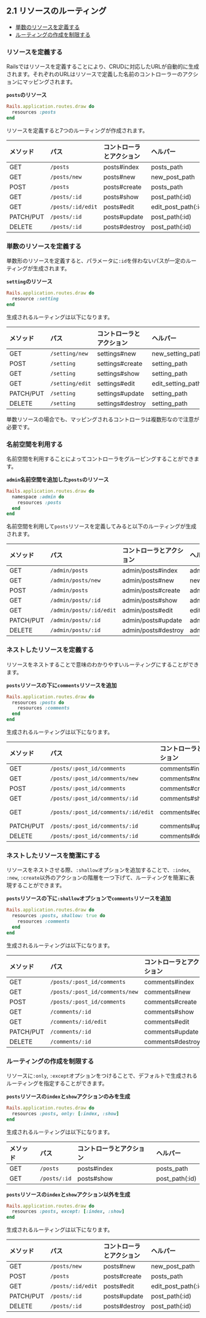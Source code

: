 ## 2.1 リソースのルーティング

* [単数のリソースを定義する](./part/2/1.md#2)
* [ルーティングの作成を制限する](./part/2/1.md#6)

### リソースを定義する

Railsではリソースを定義することにより、CRUDに対応したURLが自動的に生成されます。それぞれのURLはリソースで定義した名前のコントローラーのアクションにマッピングされます。

**`posts`のリソース**
```Ruby
Rails.application.routes.draw do
  resources :posts
end
```

リソースを定義すると7つのルーティングが作成されます。

| メソッド | パス | コントローラとアクション | ヘルパー |
|:---|:---|:---|:---|
| GET | `/posts` | posts#index | posts_path |
| GET | `/posts/new` | posts#new | new_post_path |
| POST | `/posts` | posts#create | posts_path |
| GET | `/posts/:id` | posts#show | post_path(:id) |
| GET | `/posts/:id/edit` | posts#edit | edit_post_path(:id) |
| PATCH/PUT | `/posts/:id` | posts#update | post_path(:id) |
| DELETE | `/posts/:id` | posts#destroy | post_path(:id) |


### 単数のリソースを定義する

単数形のリソースを定義すると、パラメータに`:id`を伴わないパスが一定のルーティングが生成されます。

**`setting`のリソース**
```Ruby
Rails.application.routes.draw do
  resource :setting
end
```

生成されるルーティングは以下になります。

| メソッド | パス | コントローラとアクション | ヘルパー |
|:---|:---|:---|:---|
| GET | `/setting/new` | settings#new | new_setting_path |
| POST | `/setting` | settings#create | setting_path |
| GET | `/setting` | settings#show | setting_path |
| GET | `/setting/edit` | settings#edit | edit_setting_path |
| PATCH/PUT | `/setting` | settings#update | setting_path |
| DELETE | `/setting` | settings#destroy | setting_path |

単数リソースの場合でも、マッピングされるコントローラは複数形なので注意が必要です。

### 名前空間を利用する

名前空間を利用することによってコントローラをグルーピングすることができます。

**`admin`名前空間を追加した`posts`のリソース**
```Ruby
Rails.application.routes.draw do
  namespace :admin do
    resources :posts
  end
end
```

名前空間を利用して`posts`リソースを定義してみると以下のルーティングが生成されます。

| メソッド | パス | コントローラとアクション | ヘルパー |
|:---|:---|:---|:---|
| GET | `/admin/posts` | admin/posts#index | admin_posts_path |
| GET | `/admin/posts/new` | admin/posts#new | new_admin_post_path |
| POST | `/admin/posts` | admin/posts#create | admin_posts_path |
| GET | `/admin/posts/:id` | admin/posts#show | admin_post_path(:id) |
| GET | `/admin/posts/:id/edit` | admin/posts#edit | edit_admin_post_path(:id) |
| PATCH/PUT | `/admin/posts/:id` | admin/posts#update | admin_post_path(:id) |
| DELETE | `/admin/posts/:id` | admin/posts#destroy | admin_post_path(:id) |


### ネストしたリソースを定義する

リソースをネストすることで意味のわかりやすいルーティングにすることができます。

**`posts`リソースの下に`comments`リソースを追加**
```Ruby
Rails.application.routes.draw do
  resources :posts do
    resources :comments
  end
end
```

生成されるルーティングは以下になります。

| メソッド | パス | コントローラとアクション | ヘルパー |
|:---|:---|:---|:---|
| GET | `/posts/:post_id/comments` | comments#index | comments_path |
| GET | `/posts/:post_id/comments/new` | comments#new | new_comments_path |
| POST | `/posts/:post_id/comments` | comments#create | comments_path |
| GET | `/posts/:post_id/comments/:id` | comments#show | comment_path(:post_id, :id) |
| GET | `/posts/:post_id/comments/:id/edit` | comments#edit | edit_comment_path(:post_id, :id) |
| PATCH/PUT | `/posts/:post_id/comments/:id` | comments#update | comment_path(:post_id, :id) |
| DELETE | `/posts/:post_id/comments/:id` | comments#destroy | comment_path(:post_id, :id) |


### ネストしたリソースを簡潔にする

リソースをネストさせる際、`:shallow`オプションを追加することで、`:index`, `:new`, `:create`以外のアクションの階層を一つ下げて、ルーティングを簡潔に表現することができます。

**`posts`リソースの下に`:shallow`オプションで`comments`リソースを追加**
```Ruby
Rails.application.routes.draw do
  resources :posts, shallow: true do
    resources :comments
  end
end
```

生成されるルーティングは以下になります。

| メソッド | パス | コントローラとアクション | ヘルパー |
|:---|:---|:---|:---|
| GET | `/posts/:post_id/comments` | comments#index | comments_path |
| GET | `/posts/:post_id/comments/new` | comments#new | new_comments_path |
| POST | `/posts/:post_id/comments` | comments#create | comments_path |
| GET | `/comments/:id` | comments#show | comment_path(:id) |
| GET | `/comments/:id/edit` | comments#edit | edit_comment_path(:id) |
| PATCH/PUT | `/comments/:id` | comments#update | comment_path(:id) |
| DELETE | `/comments/:id` | comments#destroy | comment_path(:id) |

### ルーティングの作成を制限する

リソースに`:only`, `:except`オプションをつけることで、デフォルトで生成されるルーティングを指定することができます。

**`posts`リソースの`index`と`show`アクションのみを生成**
```Ruby
Rails.application.routes.draw do
  resources :posts, only: [:index, :show]
end
```

生成されるルーティングは以下になります。

| メソッド | パス | コントローラとアクション | ヘルパー |
|:---|:---|:---|:---|
| GET | `/posts` | posts#index | posts_path |
| GET | `/posts/:id` | posts#show | post_path(:id) |


**`posts`リソースの`index`と`show`アクション以外を生成**
```Ruby
Rails.application.routes.draw do
  resources :posts, except: [:index, :show]
end
```

生成されるルーティングは以下になります。

| メソッド | パス | コントローラとアクション | ヘルパー |
|:---|:---|:---|:---|
| GET | `/posts/new` | posts#new | new_post_path |
| POST | `/posts` | posts#create | posts_path |
| GET | `/posts/:id/edit` | posts#edit | edit_post_path(:id) |
| PATCH/PUT | `/posts/:id` | posts#update | post_path(:id) |
| DELETE | `/posts/:id` | posts#destroy | post_path(:id) |
